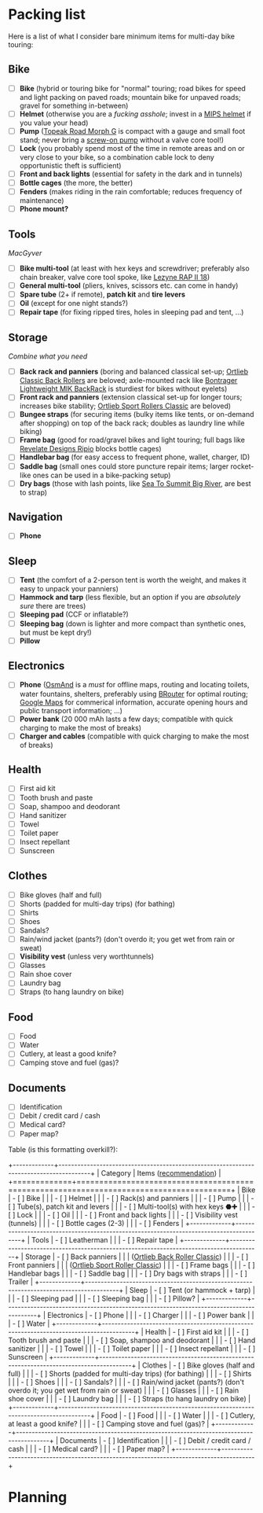 Packing list
============

Here is a list of what I consider bare minimum items for multi-day bike touring:

Bike
----

- [ ] **Bike** (hybrid or touring bike for "normal" touring; road bikes for speed and light packing on paved roads; mountain bike for unpaved roads; gravel for something in-between)
- [ ] **Helmet** (otherwise you are a *fucking asshole*; invest in a [MIPS helmet](https://en.wikipedia.org/wiki/Multi-directional_Impact_Protection_System) if you value your head)
- [ ] **Pump** ([Topeak Road Morph G](https://www.topeak.com/global/en/product/246-ROAD-MORPH-G) is compact with a gauge and small foot stand; never bring a [screw-on pump](https://ride.lezyne.com/products/pocket-drive) without a valve core tool!)
- [ ] **Lock** (you probably spend most of the time in remote areas and on or very close to your bike, so a combination cable lock to deny opportunistic theft is sufficient)
- [ ] **Front and back lights** (essential for safety in the dark and in tunnels)
- [ ] **Bottle cages** (the more, the better)
- [ ] **Fenders** (makes riding in the rain comfortable; reduces frequency of maintenance)
- [ ] **Phone mount?**

Tools
-----

*MacGyver*

- [ ] **Bike multi-tool** (at least with hex keys and screwdriver; preferably also chain breaker, valve core tool spoke, like [Lezyne RAP II 18](https://ride.lezyne.com/collections/multi-tools-category/products/rap-ii-tool?variant=34854348095650))
- [ ] **General multi-tool** (pliers, knives, scissors etc. can come in handy)
- [ ] **Spare tube** (2+ if remote), **patch kit** and **tire levers**
- [ ] **Oil** (except for one night stands?)
- [ ] **Repair tape** (for fixing ripped tires, holes in sleeping pad and tent, ...)

Storage
-------

*Combine what you need*

- [ ] **Back rack and panniers** (boring and balanced classical set-up; [Ortlieb Classic Back Rollers](https://www.ortlieb.com/en_us/back-roller-classic) are beloved; axle-mounted rack like [Bontrager Lightweight MIK BackRack](https://www.trekbikes.com/international/en_IN_TL/equipment/bike-accessories/bike-racks/bontrager-backrack-lightweight-mik-rear-rack/p/27224/) is sturdiest for bikes without eyelets)
- [ ] **Front rack and panniers** (extension classical set-up for longer tours; increases bike stability; [Ortlieb Sport Rollers Classic](https://www.ortlieb.com/en_us/sport-roller-classic) are beloved)
- [ ] **Bungee straps** (for securing items (bulky items like tents, or on-demand after shopping) on top of the back rack; doubles as laundry line while biking)
- [ ] **Frame bag** (good for road/gravel bikes and light touring; full bags like [Revelate Designs Ripio](https://www.revelatedesigns.com/index.cfm/store.catalog/Frame-Bags/Ripio) blocks bottle cages)
- [ ] **Handlebar bag** (for easy access to frequent phone, wallet, charger, ID)
- [ ] **Saddle bag** (small ones could store puncture repair items; larger rocket-like ones can be used in a bike-packing setup)
- [ ] **Dry bags** (those with lash points, like [Sea To Summit Big River](https://seatosummit.com/products/the-big-river-dry-bag), are best to strap)

Navigation
----------
- [ ] **Phone**

Sleep
-----

- [ ] **Tent** (the comfort of a 2-person tent is worth the weight, and makes it easy to unpack your panniers)
- [ ] **Hammock and tarp** (less flexible, but an option if you are *absolutely sure* there are trees)
- [ ] **Sleeping pad** (CCF or inflatable?)
- [ ] **Sleeping bag** (down is lighter and more compact than synthetic ones, but must be kept dry!)
- [ ] **Pillow**

Electronics
-----------

- [ ] **Phone** ([OsmAnd](https://osmand.net/) is a *must* for offline maps, routing and locating toilets, water fountains, shelters, preferably using [BRouter](https://osmand.net/docs/user/navigation/routing/brouter/) for optimal routing; [Google Maps](https://www.google.com/maps) for commerical information, accurate opening hours and public transport information; ...)
- [ ] **Power bank** (20 000 mAh lasts a few days; compatible with quick charging to make the most of breaks)
- [ ] **Charger and cables** (compatible with quick charging to make the most of breaks)

Health
------

- [ ] First aid kit
- [ ] Tooth brush and paste
- [ ] Soap, shampoo and deodorant
- [ ] Hand sanitizer
- [ ] Towel
- [ ] Toilet paper
- [ ] Insect repellant
- [ ] Sunscreen

Clothes
-------

- [ ] Bike gloves (half and full)
- [ ] Shorts (padded for multi-day trips) (for bathing)
- [ ] Shirts
- [ ] Shoes
- [ ] Sandals?
- [ ] Rain/wind jacket (pants?) (don't overdo it; you get wet from rain or sweat)
- [ ] **Visibility vest** (unless very worthtunnels)
- [ ] Glasses
- [ ] Rain shoe cover
- [ ] Laundry bag
- [ ] Straps (to hang laundry on bike)

Food
----

- [ ] Food
- [ ] Water
- [ ] Cutlery, at least a good knife?
- [ ] Camping stove and fuel (gas)?

Documents
---------

- [ ] Identification
- [ ] Debit / credit card / cash
- [ ] Medical card?
- [ ] Paper map?

Table (is this formatting overkill?):

+-------------+----------------------------------------------------------------------------------------+
| Category    | Items ([recommendation]())                                                             |
+=============+========================================================================================+
| Bike        | - [ ] Bike                                                                             |
|             | - [ ] Helmet                                                                           |
|             | - [ ] Rack(s) and panniers                                                             |
|             | - [ ] Pump                                                                             |
|             | - [ ] Tube(s), patch kit and levers                                                    |
|             | - [ ] Multi-tool(s) with hex keys ⬣✚                                                   |
|             | - [ ] Lock                                                                             |
|             | - [ ] Oil                                                                              |
|             | - [ ] Front and back lights                                                            |
|             | - [ ] Visibility vest (tunnels)                                                        |
|             | - [ ] Bottle cages (2-3)                                                               |
|             | - [ ] Fenders                                                                          |
+-------------+----------------------------------------------------------------------------------------+
| Tools       | - [ ] Leatherman                                                                       |
|             | - [ ] Repair tape                                                                      |
+-------------+----------------------------------------------------------------------------------------+
| Storage     | - [ ] Back panniers                                                                    |
|             |   ([Ortlieb Back Roller Classic](https://www.ortlieb.com/en_us/back-roller-classic))   |
|             | - [ ] Front panniers                                                                   |
|             |   ([Ortlieb Sport Roller Classic](https://www.ortlieb.com/en_us/sport-roller-classic)) |
|             | - [ ] Frame bags                                                                       |
|             | - [ ] Handlebar bags                                                                   |
|             | - [ ] Saddle bag                                                                       |
|             | - [ ] Dry bags with straps                                                             |
|             | - [ ] Trailer                                                                          |
+-------------+----------------------------------------------------------------------------------------+
| Sleep       | - [ ] Tent (or hammock + tarp)                                                         |
|             | - [ ] Sleeping pad                                                                     |
|             | - [ ] Sleeping bag                                                                     |
|             | - [ ] Pillow?                                                                          |
+-------------+----------------------------------------------------------------------------------------+
| Electronics | - [ ] Phone                                                                            |
|             | - [ ] Charger                                                                          |
|             | - [ ] Power bank                                                                       |
|             | - [ ] Water                                                                            |
+-------------+----------------------------------------------------------------------------------------+
| Health      | - [ ] First aid kit                                                                    |
|             | - [ ] Tooth brush and paste                                                            |
|             | - [ ] Soap, shampoo and deodorant                                                      |
|             | - [ ] Hand sanitizer                                                                   |
|             | - [ ] Towel                                                                            |
|             | - [ ] Toilet paper                                                                     |
|             | - [ ] Insect repellant                                                                 |
|             | - [ ] Sunscreen                                                                        |
+-------------+----------------------------------------------------------------------------------------+
| Clothes     | - [ ] Bike gloves (half and full)                                                      |
|             | - [ ] Shorts (padded for multi-day trips) (for bathing)                                |
|             | - [ ] Shirts                                                                           |
|             | - [ ] Shoes                                                                            |
|             | - [ ] Sandals?                                                                         |
|             | - [ ] Rain/wind jacket (pants?) (don't overdo it; you get wet from rain or sweat)      |
|             | - [ ] Glasses                                                                          |
|             | - [ ] Rain shoe cover                                                                  |
|             | - [ ] Laundry bag                                                                      |
|             | - [ ] Straps (to hang laundry on bike)                                                 |
+-------------+----------------------------------------------------------------------------------------+
| Food        | - [ ] Food                                                                             |
|             | - [ ] Water                                                                            |
|             | - [ ] Cutlery, at least a good knife?                                                  |
|             | - [ ] Camping stove and fuel (gas)?                                                    |
+-------------+----------------------------------------------------------------------------------------+
| Documents   | - [ ] Identification                                                                   |
|             | - [ ] Debit / credit card / cash                                                       |
|             | - [ ] Medical card?                                                                    |
|             | - [ ] Paper map?                                                                       |
+-------------+----------------------------------------------------------------------------------------+

Planning
========
